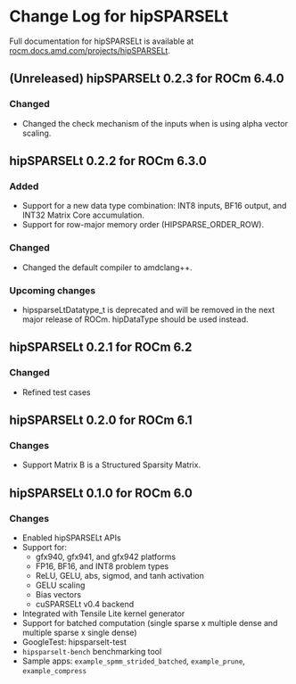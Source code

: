 # Change Log for hipSPARSELt

Full documentation for hipSPARSELt is available at [rocm.docs.amd.com/projects/hipSPARSELt](https://rocm.docs.amd.com/projects/hipSPARSELt/en/latest/index.html).

## (Unreleased) hipSPARSELt 0.2.3 for ROCm 6.4.0

### Changed

* Changed the check mechanism of the inputs when is using alpha vector scaling.

## hipSPARSELt 0.2.2 for ROCm 6.3.0

### Added

* Support for a new data type combination: INT8 inputs, BF16 output, and INT32 Matrix Core accumulation.
* Support for row-major memory order (HIPSPARSE_ORDER_ROW).

### Changed

* Changed the default compiler to amdclang++.

### Upcoming changes

* hipsparseLtDatatype_t is deprecated and will be removed in the next major release of ROCm. hipDataType should be used instead.

## hipSPARSELt 0.2.1 for ROCm 6.2

### Changed

* Refined test cases

## hipSPARSELt 0.2.0 for ROCm 6.1

### Changes

* Support Matrix B is a Structured Sparsity Matrix.

## hipSPARSELt 0.1.0 for ROCm 6.0

### Changes

* Enabled hipSPARSELt APIs
* Support for:
  * gfx940, gfx941, and gfx942 platforms
  * FP16, BF16, and INT8 problem types
  * ReLU, GELU, abs, sigmod, and tanh activation
  * GELU scaling
  * Bias vectors
  * cuSPARSELt v0.4 backend
* Integrated with Tensile Lite kernel generator
* Support for batched computation (single sparse x multiple dense and multiple sparse x single dense)
* GoogleTest: hipsparselt-test
* `hipsparselt-bench` benchmarking tool
* Sample apps: `example_spmm_strided_batched`, `example_prune`, `example_compress`
